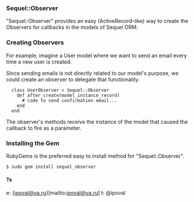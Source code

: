 ### Sequel::Observer

"Sequel::Observer" provides an easy (ActiveRecord-like) way to create the Observers for callbacks in the models of Sequel ORM.

### Creating Observers
For example, imagine a User model where we want to send an email every time a new user is created.

Since sending emails is not directly related to our model's purpose, we could create an observer to delegate that functionality.
```
  class UserObserver < Sequel::Observer
    def after_create(model_instance_record)
      # code to send confirmation email...
    end
  end
```
The observer's methods receive the instance of the model that caused the callback to fire as a parameter.

### Installing the Gem
RubyGems is the preferred easy to install method for "Sequel::Observer".
```
$ sudo gem install sequel_observer
```

#### ?s
e: {ipoval@ya.ru}[mailto:ipoval@ya.ru]
t: @ipoval
